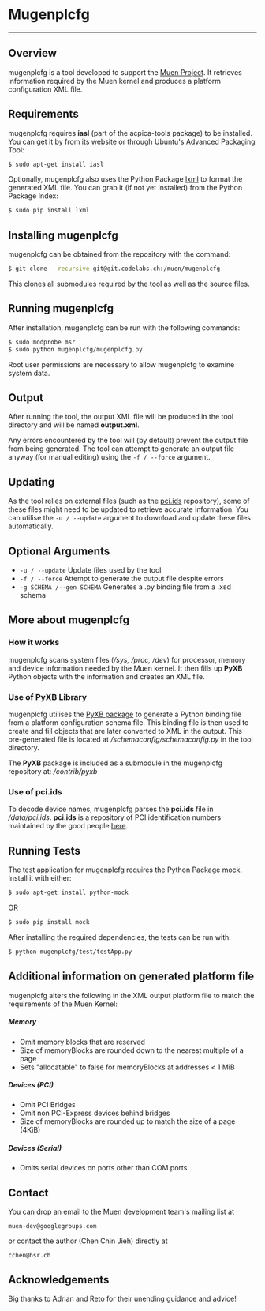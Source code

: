 Mugenplcfg
==========
****


Overview
--------

mugenplcfg is a tool developed to support the [Muen Project][1].
It retrieves information required by the Muen kernel and produces a platform
configuration XML file.


Requirements
--------

mugenplcfg requires **iasl** (part of the acpica-tools package) to be installed.
You can get it by from its website or through Ubuntu's Advanced Packaging Tool:

```sh	
$ sudo apt-get install iasl
```

Optionally, mugenplcfg also uses the Python Package [lxml][5] to format the
generated XML file. You can grab it (if not yet installed) from the Python 
Package Index:

```sh
$ sudo pip install lxml
```

Installing mugenplcfg
--------

mugenplcfg can be obtained from the repository with the command:

```sh
$ git clone --recursive git@git.codelabs.ch:/muen/mugenplcfg
```

This clones all submodules required by the tool as well as the source files.


Running mugenplcfg
--------

After installation, mugenplcfg can be run with the following commands:

```sh
$ sudo modprobe msr
$ sudo python mugenplcfg/mugenplcfg.py
```

Root user permissions are necessary to allow mugenplcfg to examine system data.


Output
--------

After running the tool, the output XML file will be produced in the tool
directory and will be named **output.xml**.

Any errors encountered by the tool will (by default) prevent the output file
from being generated. The tool can attempt to generate an output file anyway
(for manual editing) using the `-f / --force` argument.


Updating
--------

As the tool relies on external files (such as the [pci.ids][3] repository), some
of these files might need to be updated to retrieve accurate information.
You can utilise the `-u / --update` argument to download and update these files
automatically. 


Optional Arguments
--------

- `-u / --update`             Update files used by the tool
- `-f / --force`              Attempt to generate the output file despite errors
- `-g SCHEMA /--gen SCHEMA`   Generates a .py binding file from a .xsd schema


More about mugenplcfg
--------

### How it works

mugenplcfg scans system files (*/sys, /proc, /dev*) for processor, memory and
device information needed by the Muen kernel. It then fills up **PyXB** Python
objects with the information and creates an XML file.


### Use of PyXB Library

mugenplcfg utilises the [PyXB package][2] to generate
a Python binding file from a platform configuration schema file. This binding
file is then used to create and fill objects that are later converted to XML in
the output. This pre-generated file is located at 
*/schemaconfig/schemaconfig.py* in the tool directory.

The **PyXB** package is included as a submodule in the mugenplcfg repository at:
*/contrib/pyxb*


### Use of pci.ids

To decode device names, mugenplcfg parses the **pci.ids** file in
*/data/pci.ids*. **pci.ids** is a repository of PCI identification numbers 
maintained by the good people [here][3].


Running Tests
--------

The test application for mugenplcfg requires the Python Package
[mock][4]. Install it with either:

```sh
$ sudo apt-get install python-mock
```
OR
```sh
$ sudo pip install mock	
```

After installing the required dependencies, the tests can be run with:

```sh
$ python mugenplcfg/test/testApp.py
```

Additional information on generated platform file
--------

mugenplcfg alters the following in the XML output platform file to match the 
requirements of the Muen Kernel:

##### Memory
  - Omit memory blocks that are reserved
  - Size of memoryBlocks are rounded down to the nearest multiple of a page
  - Sets "allocatable" to false for memoryBlocks at addresses < 1 MiB

##### Devices (PCI)
  - Omit PCI Bridges
  - Omit non PCI-Express devices behind bridges
  - Size of memoryBlocks are rounded up to match the size of a page (4KiB)

##### Devices (Serial)
  - Omits serial devices on ports other than COM ports


Contact
--------

You can drop an email to the Muen development team's mailing list at

	muen-dev@googlegroups.com

or contact the author (Chen Chin Jieh) directly at

	cchen@hsr.ch


Acknowledgements
--------

Big thanks to Adrian and Reto for their unending guidance and advice!


[1]: http://muen.sk/ "Muen website"
[2]: http://pyxb.sourceforge.net/ "PyXB"
[3]: https://pci-ids.ucw.cz/ "The pci.ids repository"
[4]: https://mock.readthedocs.org/en/latest/ "Mock"
[5]: http://lxml.de/ "LXML" 
